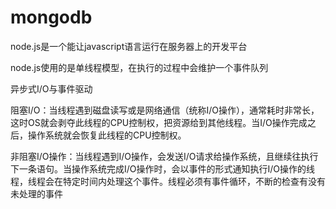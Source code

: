 # mongodb

node.js是一个能让javascript语言运行在服务器上的开发平台

node.js使用的是单线程模型，在执行的过程中会维护一个事件队列

异步式I/O与事件驱动

阻塞I/O：当线程遇到磁盘读写或是网络通信（统称I/O操作），通常耗时非常长，这时OS就会剥夺此线程的CPU控制权，把资源给到其他线程。当I/O操作完成之后，操作系统就会恢复此线程的CPU控制权。

非阻塞I/O操作：当线程遇到I/O操作，会发送I/O请求给操作系统，且继续往执行下一条语句。当操作系统完成I/O操作时，会以事件的形式通知执行I/O操作的线程，线程会在特定时间内处理这个事件。线程必须有事件循环，不断的检查有没有未处理的事件
